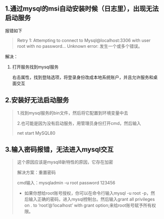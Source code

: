 ## 1.通过mysql的msi自动安装时候（日志里），出现无法启动服务

报错如下

> Retry 1: Attempting to connect to Mysql@localhost:3306 with user root with no password...
> Unknown error: 发生一个或多个错误。

解决：

1. 打开服务找到mysql服务
   
   右击属性，找到登陆选项，将登录身份改成本地系统账户，并且允许服务和桌面交互

## 2.安装好无法启动服务

> 1.找到mysql服务的bin文件，然后将它配置到环境变量中去
> 
> 2.也可能是因为没有启动服务，用管理员身份打开cmd，然后输入 
> 
> net start MySQL80

## 3.输入密码报错，无法进入mysql交互

> 这个原因应该是mysql8新特性的原因，它存在加密
> 
> 解决方案：重置密码
> 
> cmd输入：mysqladmin -u root password 123456
> 
> - 如果你想给root账号授权，你可以在命令行输入mysql -u root -p，然后输入正确的密码，进入mysql控制台。然后输入grant all privileges on *.* to ‘root’@‘localhost’ with grant option;来给root账号赋予所有权限。
